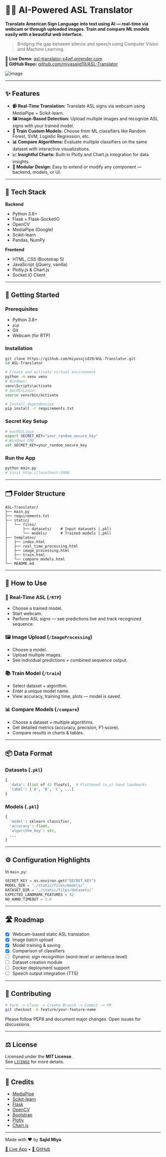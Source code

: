 # 🧠🤟 AI-Powered ASL Translator

**Translate American Sign Language into text using AI — real-time via webcam or through uploaded images. Train and compare ML models easily with a beautiful web interface.**

> Bridging the gap between silence and speech using Computer Vision and Machine Learning.

**🔗 Live Demo:** [asl-translator-x4wf.onrender.com](https://asl-translator-x4wf.onrender.com)  
**📁 GitHub Repo:** [github.com/miyasajid19/ASL-Translator](https://github.com/miyasajid19/ASL-Translator.git)

![image](https://github.com/user-attachments/assets/2b68dbc6-43f2-4baf-a7b2-9ad75ab7c6cc)
  

---

## ✨ Features

- **📹 Real-Time Translation:** Translate ASL signs via webcam using MediaPipe + Scikit-learn.
- **🖼️ Image-Based Detection:** Upload multiple images and recognize ASL signs with your trained model.
- **🧠 Train Custom Models:** Choose from ML classifiers like Random Forest, SVM, Logistic Regression, etc.
- **📊 Compare Algorithms:** Evaluate multiple classifiers on the same dataset with interactive visualizations.
- **📈 Insightful Charts:** Built-in Plotly and Chart.js integration for data insights.
- **🧩 Modular Design:** Easy to extend or modify any component — backend, models, or UI.

---

## 🧰 Tech Stack

**Backend**
- Python 3.8+
- Flask + Flask-SocketIO
- OpenCV
- MediaPipe (Google)
- Scikit-learn
- Pandas, NumPy

**Frontend**
- HTML, CSS (Bootstrap 5)
- JavaScript (jQuery, vanilla)
- Plotly.js & Chart.js
- Socket.IO Client

---

## 🚀 Getting Started

### Prerequisites

- Python 3.8+
- `pip`
- Git
- Webcam (for RTP)

### Installation

```bash
git clone https://github.com/miyasajid19/ASL-Translator.git
cd ASL-Translator

# Create and activate virtual environment
python -m venv venv
# Windows:
venv\Scripts\activate
# macOS/Linux:
source venv/bin/activate

# Install dependencies
pip install -r requirements.txt
```

### Secret Key Setup

```bash
# macOS/Linux
export SECRET_KEY="your_random_secure_key"
# Windows CMD
set SECRET_KEY=your_random_secure_key
```

### Run the App

```bash
python main.py
# Visit http://localhost:5000
```

---

## 🗂️ Folder Structure

```
ASL-Translator/
├── main.py
├── requirements.txt
├── static/
│   └── files/
│       ├── datasets/    # Input datasets (.pkl)
│       └── models/      # Trained models (.pkl)
├── templates/
│   ├── index.html
│   ├── real_time_processing.html
│   ├── image_processing.html
│   ├── train.html
│   └── compare_models.html
└── README.md
```

---

## 🧪 How to Use

### 🔴 Real-Time ASL (`/RTP`)
- Choose a trained model.
- Start webcam.
- Perform ASL signs — see predictions live and track recognized sequence.

### 🖼️ Image Upload (`/ImageProcessing`)
- Choose a model.
- Upload multiple images.
- See individual predictions + combined sequence output.

### 📚 Train Model (`/train`)
- Select dataset + algorithm.
- Enter a unique model name.
- View accuracy, training time, plots — model is saved.

### 📊 Compare Models (`/compare`)
- Choose a dataset + multiple algorithms.
- Get detailed metrics (accuracy, precision, F1-score).
- Compare results in charts & tables.

---

## 📦 Data Format

### Datasets (`.pkl`)
```python
{
  'data': [list of 42 floats],  # Flattened (x,y) hand landmarks
  'label': ['A', 'B', 'C', ...]
}
```

### Models (`.pkl`)
```python
{
  'model': sklearn classifier,
  'accuracy': float,
  'algorithm_key': str,
  ...
}
```

---

## ⚙️ Configuration Highlights

In `main.py`:

```python
SECRET_KEY = os.environ.get("SECRET_KEY")
MODEL_DIR = './static/files/models/'
DATASET_DIR = './static/files/datasets/'
EXPECTED_LANDMARK_FEATURES = 42
NO_HAND_TIMEOUT = 2.0
```

---

## 🛣 Roadmap

- [x] Webcam-based static ASL translation
- [x] Image batch upload
- [x] Model training & saving
- [x] Comparison of classifiers
- [ ] Dynamic sign recognition (word-level or sentence-level)
- [ ] Dataset creation module
- [ ] Docker deployment support
- [ ] Speech output integration (TTS)

---

## 🤝 Contributing

```bash
# Fork -> Clone -> Create Branch -> Commit -> PR
git checkout -b feature/your-feature-name
```

Please follow PEP8 and document major changes. Open issues for discussions.

---

## ⚖️ License

Licensed under the **MIT License**.  
See [`LICENSE`](./LICENSE) for more details.

---

## 🙏 Credits

- [MediaPipe](https://mediapipe.dev/)
- [Scikit-learn](https://scikit-learn.org/)
- [Flask](https://flask.palletsprojects.com/)
- [OpenCV](https://opencv.org/)
- [Bootstrap](https://getbootstrap.com/)
- [Plotly](https://plotly.com/)
- [Chart.js](https://www.chartjs.org/)

---

Made with ❤️ by **Sajid Miya**

[🔗 Live App](https://asl-translator-x4wf.onrender.com) • [📁 GitHub](https://github.com/miyasajid19/ASL-Translator.git)

